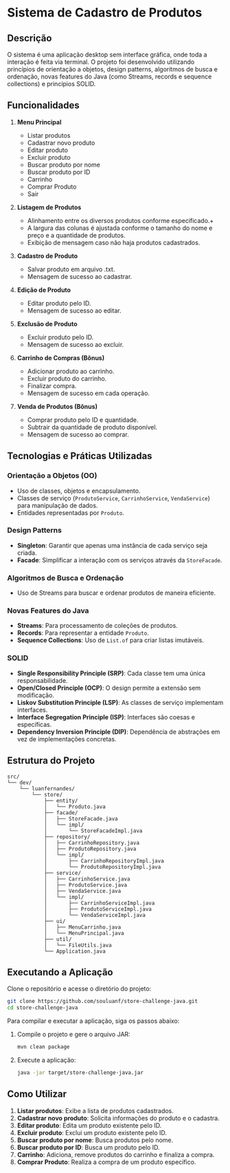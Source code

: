 # Sistema de Cadastro de Produtos

## Descrição

O sistema é uma aplicação desktop sem interface gráfica, onde toda a interação é feita via terminal. O projeto foi desenvolvido utilizando princípios de orientação a objetos, design patterns, algoritmos de busca e ordenação, novas features do Java (como Streams, records e sequence collections) e princípios SOLID.

## Funcionalidades

1. **Menu Principal**
    - Listar produtos
    - Cadastrar novo produto
    - Editar produto
    - Excluir produto
    - Buscar produto por nome
    - Buscar produto por ID
    - Carrinho
    - Comprar Produto
    - Sair

2. **Listagem de Produtos**
    - Alinhamento entre os diversos produtos conforme especificado.+
    - A largura das colunas é ajustada conforme o tamanho do nome e preço e a quantidade de produtos.
    - Exibição de mensagem caso não haja produtos cadastrados.

3. **Cadastro de Produto**
    - Salvar produto em arquivo .txt.
    - Mensagem de sucesso ao cadastrar.

4. **Edição de Produto**
    - Editar produto pelo ID.
    - Mensagem de sucesso ao editar.

5. **Exclusão de Produto**
    - Excluir produto pelo ID.
    - Mensagem de sucesso ao excluir.

6. **Carrinho de Compras (Bônus)**
    - Adicionar produto ao carrinho.
    - Excluir produto do carrinho.
    - Finalizar compra.
    - Mensagem de sucesso em cada operação.

7. **Venda de Produtos (Bônus)**
    - Comprar produto pelo ID e quantidade.
    - Subtrair da quantidade de produto disponível.
    - Mensagem de sucesso ao comprar.

## Tecnologias e Práticas Utilizadas

### Orientação a Objetos (OO)
- Uso de classes, objetos e encapsulamento.
- Classes de serviço (`ProdutoService`, `CarrinhoService`, `VendaService`) para manipulação de dados.
- Entidades representadas por `Produto`.

### Design Patterns
- **Singleton**: Garantir que apenas uma instância de cada serviço seja criada.
- **Facade**: Simplificar a interação com os serviços através da `StoreFacade`.

### Algoritmos de Busca e Ordenação
- Uso de Streams para buscar e ordenar produtos de maneira eficiente.

### Novas Features do Java
- **Streams**: Para processamento de coleções de produtos.
- **Records**: Para representar a entidade `Produto`.
- **Sequence Collections**: Uso de `List.of` para criar listas imutáveis.

### SOLID
- **Single Responsibility Principle (SRP)**: Cada classe tem uma única responsabilidade.
- **Open/Closed Principle (OCP)**: O design permite a extensão sem modificação.
- **Liskov Substitution Principle (LSP)**: As classes de serviço implementam interfaces.
- **Interface Segregation Principle (ISP)**: Interfaces são coesas e específicas.
- **Dependency Inversion Principle (DIP)**: Dependência de abstrações em vez de implementações concretas.

## Estrutura do Projeto

```plaintext
src/
└── dev/
    └── luanfernandes/
        └── store/
            ├── entity/
            │   └── Produto.java
            ├── facade/
            │   ├── StoreFacade.java
            │   └── impl/
            │       └── StoreFacadeImpl.java
            ├── repository/
            │   ├── CarrinhoRepository.java
            │   ├── ProdutoRepository.java
            │   └── impl/
            │       ├── CarrinhoRepositoryImpl.java
            │       └── ProdutoRepositoryImpl.java
            ├── service/
            │   ├── CarrinhoService.java
            │   ├── ProdutoService.java
            │   ├── VendaService.java
            │   └── impl/
            │       ├── CarrinhoServiceImpl.java
            │       ├── ProdutoServiceImpl.java
            │       └── VendaServiceImpl.java
            ├── ui/
            │   ├── MenuCarrinho.java
            │   └── MenuPrincipal.java
            ├── util/
            │   └── FileUtils.java
            └── Application.java
```

## Executando a Aplicação

Clone o repositório e acesse o diretório do projeto:

```sh
git clone https://github.com/souluanf/store-challenge-java.git
cd store-challenge-java
```

Para compilar e executar a aplicação, siga os passos abaixo:

1. Compile o projeto e gere o arquivo JAR:
   ```sh
   mvn clean package
   ```

2. Execute a aplicação:
   ```sh
   java -jar target/store-challenge-java.jar
   ```

## Como Utilizar

1. **Listar produtos**: Exibe a lista de produtos cadastrados.
2. **Cadastrar novo produto**: Solicita informações do produto e o cadastra.
3. **Editar produto**: Edita um produto existente pelo ID.
4. **Excluir produto**: Exclui um produto existente pelo ID.
5. **Buscar produto por nome**: Busca produtos pelo nome.
6. **Buscar produto por ID**: Busca um produto pelo ID.
7. **Carrinho**: Adiciona, remove produtos do carrinho e finaliza a compra.
8. **Comprar Produto**: Realiza a compra de um produto específico.
